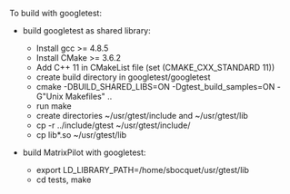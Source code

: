 To build with googletest:
  - build googletest as shared library:
    * Install gcc >= 4.8.5
    * Install CMake >= 3.6.2
    * Add C++ 11 in CMakeList file (set (CMAKE_CXX_STANDARD 11))
    * create build directory in googletest/googletest
    * cmake -DBUILD_SHARED_LIBS=ON -Dgtest_build_samples=ON -G"Unix Makefiles" ..
    * run make
    * create directories ~/usr/gtest/include and ~/usr/gtest/lib
    * cp -r ../include/gtest ~/usr/gtest/include/
    * cp lib*.so ~/usr/gtest/lib

  - build MatrixPilot with googletest:
    * export LD_LIBRARY_PATH=/home/sbocquet/usr/gtest/lib
    * cd tests, make
